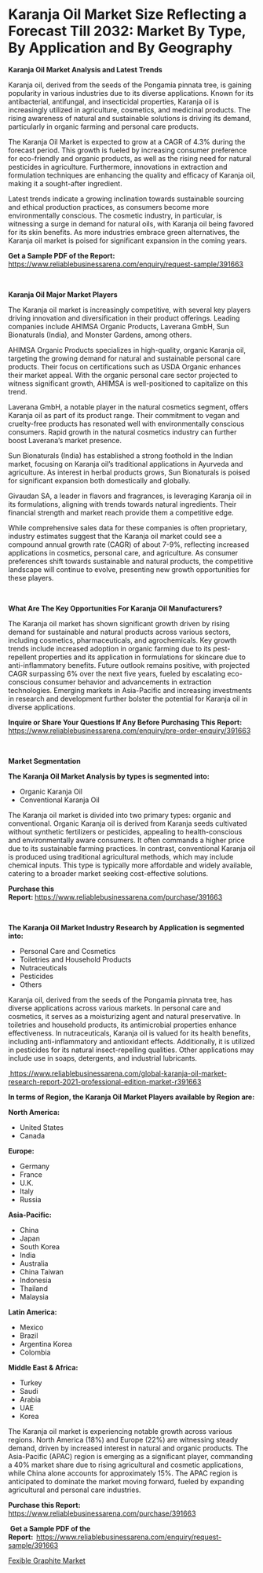 <p><h1>Karanja Oil Market Size Reflecting a Forecast Till 2032: Market By Type, By Application and By Geography</h1></p><p><strong>Karanja Oil Market Analysis and Latest Trends</strong></p>
<p><p>Karanja oil, derived from the seeds of the Pongamia pinnata tree, is gaining popularity in various industries due to its diverse applications. Known for its antibacterial, antifungal, and insecticidal properties, Karanja oil is increasingly utilized in agriculture, cosmetics, and medicinal products. The rising awareness of natural and sustainable solutions is driving its demand, particularly in organic farming and personal care products.</p><p>The Karanja Oil Market is expected to grow at a CAGR of 4.3% during the forecast period. This growth is fueled by increasing consumer preference for eco-friendly and organic products, as well as the rising need for natural pesticides in agriculture. Furthermore, innovations in extraction and formulation techniques are enhancing the quality and efficacy of Karanja oil, making it a sought-after ingredient.</p><p>Latest trends indicate a growing inclination towards sustainable sourcing and ethical production practices, as consumers become more environmentally conscious. The cosmetic industry, in particular, is witnessing a surge in demand for natural oils, with Karanja oil being favored for its skin benefits. As more industries embrace green alternatives, the Karanja oil market is poised for significant expansion in the coming years.</p></p>
<p><strong>Get a Sample PDF of the Report:&nbsp;</strong> <a href="https://www.reliablebusinessarena.com/enquiry/request-sample/391663?utm_campaign=1835&utm_medium=2&utm_source=Github&utm_content=ia&utm_term=16012025&utm_id=karanja-oil">https://www.reliablebusinessarena.com/enquiry/request-sample/391663</a></p>
<p>&nbsp;</p>
<p><strong>Karanja Oil Major Market Players</strong></p>
<p><p>The Karanja oil market is increasingly competitive, with several key players driving innovation and diversification in their product offerings. Leading companies include AHIMSA Organic Products, Laverana GmbH, Sun Bionaturals (India), and Monster Gardens, among others. </p><p>AHIMSA Organic Products specializes in high-quality, organic Karanja oil, targeting the growing demand for natural and sustainable personal care products. Their focus on certifications such as USDA Organic enhances their market appeal. With the organic personal care sector projected to witness significant growth, AHIMSA is well-positioned to capitalize on this trend.</p><p>Laverana GmbH, a notable player in the natural cosmetics segment, offers Karanja oil as part of its product range. Their commitment to vegan and cruelty-free products has resonated well with environmentally conscious consumers. Rapid growth in the natural cosmetics industry can further boost Laverana’s market presence.</p><p>Sun Bionaturals (India) has established a strong foothold in the Indian market, focusing on Karanja oil’s traditional applications in Ayurveda and agriculture. As interest in herbal products grows, Sun Bionaturals is poised for significant expansion both domestically and globally.</p><p>Givaudan SA, a leader in flavors and fragrances, is leveraging Karanja oil in its formulations, aligning with trends towards natural ingredients. Their financial strength and market reach provide them a competitive edge.</p><p>While comprehensive sales data for these companies is often proprietary, industry estimates suggest that the Karanja oil market could see a compound annual growth rate (CAGR) of about 7-9%, reflecting increased applications in cosmetics, personal care, and agriculture. As consumer preferences shift towards sustainable and natural products, the competitive landscape will continue to evolve, presenting new growth opportunities for these players.</p></p>
<p>&nbsp;</p>
<p><strong>What Are The Key Opportunities For Karanja Oil Manufacturers?</strong></p>
<p><p>The Karanja oil market has shown significant growth driven by rising demand for sustainable and natural products across various sectors, including cosmetics, pharmaceuticals, and agrochemicals. Key growth trends include increased adoption in organic farming due to its pest-repellent properties and its application in formulations for skincare due to anti-inflammatory benefits. Future outlook remains positive, with projected CAGR surpassing 6% over the next five years, fueled by escalating eco-conscious consumer behavior and advancements in extraction technologies. Emerging markets in Asia-Pacific and increasing investments in research and development further bolster the potential for Karanja oil in diverse applications.</p></p>
<p><strong>Inquire or Share Your Questions If Any Before Purchasing This Report:</strong> <a href="https://www.reliablebusinessarena.com/enquiry/pre-order-enquiry/391663?utm_campaign=1835&utm_medium=2&utm_source=Github&utm_content=ia&utm_term=16012025&utm_id=karanja-oil">https://www.reliablebusinessarena.com/enquiry/pre-order-enquiry/391663</a></p>
<p>&nbsp;</p>
<p><strong>Market Segmentation</strong></p>
<p><strong>The Karanja Oil Market Analysis by types is segmented into:</strong></p>
<p><ul><li>Organic Karanja Oil</li><li>Conventional Karanja Oil</li></ul></p>
<p><p>The Karanja oil market is divided into two primary types: organic and conventional. Organic Karanja oil is derived from Karanja seeds cultivated without synthetic fertilizers or pesticides, appealing to health-conscious and environmentally aware consumers. It often commands a higher price due to its sustainable farming practices. In contrast, conventional Karanja oil is produced using traditional agricultural methods, which may include chemical inputs. This type is typically more affordable and widely available, catering to a broader market seeking cost-effective solutions.</p></p>
<p><strong>Purchase this Report:&nbsp;</strong><a href="https://www.reliablebusinessarena.com/purchase/391663?utm_campaign=1835&utm_medium=2&utm_source=Github&utm_content=ia&utm_term=16012025&utm_id=karanja-oil">https://www.reliablebusinessarena.com/purchase/391663</a></p>
<p>&nbsp;</p>
<p><strong>The Karanja Oil Market Industry Research by Application is segmented into:</strong></p>
<p><ul><li>Personal Care and Cosmetics</li><li>Toiletries and Household Products</li><li>Nutraceuticals</li><li>Pesticides</li><li>Others</li></ul></p>
<p><p>Karanja oil, derived from the seeds of the Pongamia pinnata tree, has diverse applications across various markets. In personal care and cosmetics, it serves as a moisturizing agent and natural preservative. In toiletries and household products, its antimicrobial properties enhance effectiveness. In nutraceuticals, Karanja oil is valued for its health benefits, including anti-inflammatory and antioxidant effects. Additionally, it is utilized in pesticides for its natural insect-repelling qualities. Other applications may include use in soaps, detergents, and industrial lubricants.</p></p>
<p><a href="https://www.reliablebusinessarena.com/global-karanja-oil-market-research-report-2021-professional-edition-market-r391663?utm_campaign=1835&utm_medium=2&utm_source=Github&utm_content=ia&utm_term=16012025&utm_id=karanja-oil">&nbsp;https://www.reliablebusinessarena.com/global-karanja-oil-market-research-report-2021-professional-edition-market-r391663</a></p>
<p><strong>In terms of Region, the Karanja Oil Market Players available by Region are:</strong></p>
<p>
    <p> <strong> North America: </strong>
        <ul>
            <li>United States</li>
            <li>Canada</li>
        </ul>
        </p> 
    <p> <strong> Europe: </strong>
        <ul>
            <li>Germany</li>
            <li>France</li>
            <li>U.K.</li>
            <li>Italy</li>
            <li>Russia</li>
        </ul>
        </p> 
    <p> <strong> Asia-Pacific: </strong>
        <ul>
            <li>China</li>
            <li>Japan</li>
            <li>South Korea</li>
            <li>India</li>
            <li>Australia</li>
            <li>China Taiwan</li>
            <li>Indonesia</li>
            <li>Thailand</li>
            <li>Malaysia</li>
        </ul>
        </p> 
    <p> <strong> Latin America: </strong>
        <ul>
            <li>Mexico</li>
            <li>Brazil</li>
            <li>Argentina Korea</li>
            <li>Colombia</li>
        </ul>
        </p> 
    <p> <strong> Middle East & Africa: </strong>
        <ul>
            <li>Turkey</li>
            <li>Saudi</li>
            <li>Arabia</li>
            <li>UAE</li>
            <li>Korea</li>
        </ul>
    </p>
    </p>
<p><p>The Karanja oil market is experiencing notable growth across various regions. North America (18%) and Europe (22%) are witnessing steady demand, driven by increased interest in natural and organic products. The Asia-Pacific (APAC) region is emerging as a significant player, commanding a 40% market share due to rising agricultural and cosmetic applications, while China alone accounts for approximately 15%. The APAC region is anticipated to dominate the market moving forward, fueled by expanding agricultural and personal care industries.</p></p>
<p><strong>Purchase this Report: </strong><a href="https://www.reliablebusinessarena.com/purchase/391663?utm_campaign=1835&utm_medium=2&utm_source=Github&utm_content=ia&utm_term=16012025&utm_id=karanja-oil">https://www.reliablebusinessarena.com/purchase/391663</a></p>
<p>&nbsp;<strong>Get a Sample PDF of the Report:&nbsp;&nbsp;</strong><a href="https://www.reliablebusinessarena.com/enquiry/request-sample/391663?utm_campaign=1835&utm_medium=2&utm_source=Github&utm_content=ia&utm_term=16012025&utm_id=karanja-oil">https://www.reliablebusinessarena.com/enquiry/request-sample/391663</a></p>
<p><strong></strong></p>
<p><p><a href="https://github.com/XavierTyler76/Market-Research-Report-List-1/blob/main/fexible-graphite-market.md?utm_campaign=1835&utm_medium=2&utm_source=Github&utm_content=ia&utm_term=16012025&utm_id=karanja-oil">Fexible Graphite Market</a></p></p>